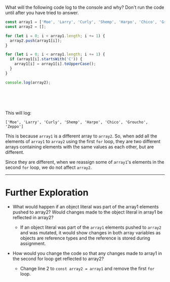 What will the following code log to the console and why? Don't run the code until after you have tried to answer.

```js
const array1 = ['Moe', 'Larry', 'Curly', 'Shemp', 'Harpo', 'Chico', 'Groucho', 'Zeppo'];
const array2 = [];

for (let i = 0; i < array1.length; i += 1) {
  array2.push(array1[i]);
}

for (let i = 0; i < array1.length; i += 1) {
  if (array1[i].startsWith('C')) {
    array1[i] = array1[i].toUpperCase();
  }
}

console.log(array2);
```

<br>
<br>
<br>

This will log:

```
['Moe', 'Larry', 'Curly', 'Shemp', 'Harpo', 'Chico', 'Groucho', 'Zeppo']
```

This is because `array1` is a different array to `array2`. So, when add all the elements of `array1` to `array2` using the first `for` loop, they are two different arrays containing elements with the same values as each other, but are different.

Since they are different, when we reassign some of `array1`'s elements in the second `for` loop, we do not affect `array2`.

---

# Further Exploration

- What would happen if an object literal was part of the array1 elements pushed to array2? Would changes made to the object literal in array1 be reflected in array2?

    - If an object literal was part of the `array1` elements pushed to `array2` and was mutated, it would show changes in both array variables as objects are reference types and the reference is stored during assignment.

- How would you change the code so that any changes made to array1 in the second for loop get reflected to array2?
    - Change line 2 to `const array2 = array1` and remove the first `for` loop.

